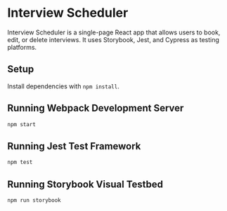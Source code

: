 # Interview Scheduler

Interview Scheduler is a single-page React app that allows users to book, edit, or delete interviews. It uses Storybook, Jest, and Cypress as testing platforms.

## Setup

Install dependencies with `npm install`.

## Running Webpack Development Server

```sh
npm start
```

## Running Jest Test Framework

```sh
npm test
```

## Running Storybook Visual Testbed

```sh
npm run storybook
```
